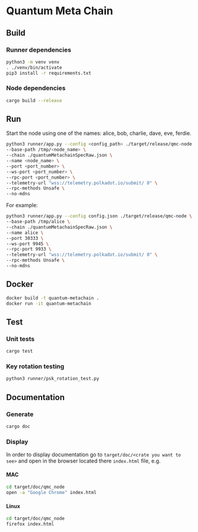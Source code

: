 # Quantum Meta Chain

## Build

### Runner dependencies
```bash
python3 -m venv venv
. ./venv/bin/activate
pip3 install -r requirements.txt
```

### Node dependencies
```bash
cargo build --release
```

## Run

Start the node using one of the names: alice, bob, charlie, dave, eve, ferdie.

```bash
python3 runner/app.py --config <config_path> ./target/release/qmc-node \
--base-path /tmp/<node_name> \
--chain ./quantumMetachainSpecRaw.json \
--name <node_name> \
--port <port_number> \
--ws-port <port_number> \
--rpc-port <port_number> \
--telemetry-url "wss://telemetry.polkadot.io/submit/ 0" \
--rpc-methods Unsafe \
--no-mdns
```

For example:

```bash
python3 runner/app.py --config config.json ./target/release/qmc-node \
--base-path /tmp/alice \
--chain ./quantumMetachainSpecRaw.json \
--name alice \
--port 30333 \
--ws-port 9945 \
--rpc-port 9933 \
--telemetry-url "wss://telemetry.polkadot.io/submit/ 0" \
--rpc-methods Unsafe \
--no-mdns
```

## Docker

```bash
docker build -t quantum-metachain .
docker run -it quantum-metachain
```

## Test

### Unit tests

```bash
cargo test
```

### Key rotation testing

```bash
python3 runner/psk_rotation_test.py
```

## Documentation

### Generate

```bash
cargo doc
```

### Display

In order to display documentation go to `target/doc/<crate you want to see>` and open in the browser located there `index.html` file, e.g.

#### MAC

```bash
cd target/doc/qmc_node
open -a "Google Chrome" index.html
```

#### Linux

```bash
cd target/doc/qmc_node
firefox index.html
```

